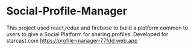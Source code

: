 # Social-Profile-Manager
This project used react,redux and firebase to build a platform common to users to give a Social Platform for sharing profiles.
Developed for starcast.com
https://profile-manager-77fdd.web.app 
